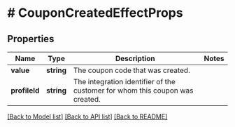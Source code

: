 # # CouponCreatedEffectProps

## Properties

Name | Type | Description | Notes
------------ | ------------- | ------------- | -------------
**value** | **string** | The coupon code that was created. | 
**profileId** | **string** | The integration identifier of the customer for whom this coupon was created. | 

[[Back to Model list]](../../README.md#documentation-for-models) [[Back to API list]](../../README.md#documentation-for-api-endpoints) [[Back to README]](../../README.md)


